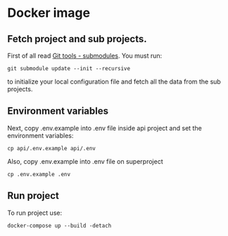 # Docker image

## Fetch project and sub projects.

First of all read [Git tools - submodules](https://git-scm.com/book/en/v2/Git-Tools-Submodules).
You must run:

    git submodule update --init --recursive

to initialize your local configuration file and fetch all the data from the sub projects.

## Environment variables

Next, copy .env.example into .env file inside api project and set the environment variables:

    cp api/.env.example api/.env

Also, copy .env.example into .env file on superproject
    
    cp .env.example .env

## Run project

To run project use:

    docker-compose up --build -detach
